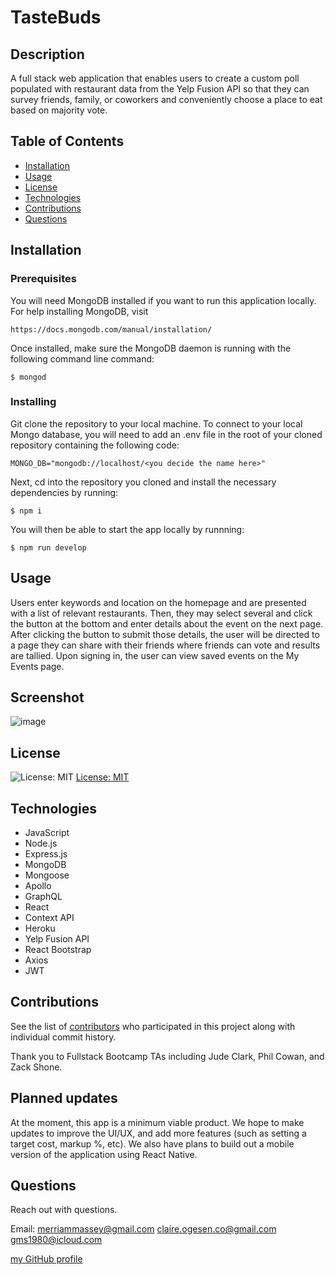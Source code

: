 # TasteBuds

## Description

A full stack web application that enables users to create a custom poll populated with restaurant data from the Yelp Fusion API so that they can survey friends, family, or coworkers and conveniently choose a place to eat based on majority vote.

## Table of Contents

- [Installation](#installation)
- [Usage](#usage)
- [License](#license)
- [Technologies](#technologies)
- [Contributions](#contributions)
- [Questions](#questions)

## Installation

### Prerequisites

You will need MongoDB installed if you want to run this application locally. For help installing MongoDB, visit
````
https://docs.mongodb.com/manual/installation/
````
Once installed, make sure the MongoDB daemon is running with the following command line command:
````
$ mongod
````

### Installing

Git clone the repository to your local machine. To connect to your local Mongo database, you will need to add an .env file in the root of your cloned repository containing the following code:
````
MONGO_DB="mongodb://localhost/<you decide the name here>"
````

Next, cd into the repository you cloned and install the necessary dependencies by running:
````
$ npm i
````

You will then be able to start the app locally by runnning:
````
$ npm run develop
````

## Usage

Users enter keywords and location on the homepage and are presented with a list of relevant restaurants. Then, they may select several and click the button at the bottom and enter details about the event on the next page. After clicking the button to submit those details, the user will be directed to a page they can share with their friends where friends can vote and results are tallied. Upon signing in, the user can view saved events on the My Events page.

## Screenshot

![image](https://user-images.githubusercontent.com/77468612/124701548-a4273300-dea3-11eb-9531-fac227f44bc2.png)

## License

![License: MIT](https://img.shields.io/badge/License-MIT-yellow.svg)
[License: MIT](https://opensource.org/licenses/MIT)

## Technologies

- JavaScript
- Node.js
- Express.js
- MongoDB
- Mongoose
- Apollo
- GraphQL
- React
- Context API
- Heroku
- Yelp Fusion API
- React Bootstrap
- Axios
- JWT

## Contributions

See the list of [contributors](https://github.com/merriammassey/tastebuds/graphs/contributors) who participated in this project along with individual commit history.

Thank you to Fullstack Bootcamp TAs including Jude Clark, Phil Cowan, and Zack Shone.

## Planned updates

At the moment, this app is a minimum viable product. We hope to make updates to improve the UI/UX, and add more features (such as setting a target cost, markup %, etc). We also have plans to build out a mobile version of the application using React Native.

## Questions

Reach out with questions.

Email:
merriammassey@gmail.com
claire.ogesen.co@gmail.com
gms1980@icloud.com

[my GitHub profile](https://github.com/merriammassey)
